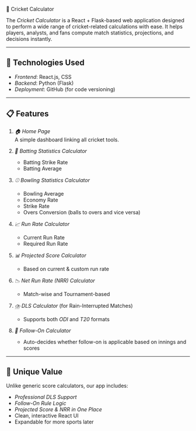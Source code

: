  🏏 Cricket Calculator

The *Cricket Calculator* is a React + Flask-based web application designed to perform a wide range of cricket-related calculations with ease. It helps players, analysts, and fans compute match statistics, projections, and decisions instantly.

---

## 🔧 Technologies Used

- *Frontend*: React.js, CSS
- *Backend*: Python (Flask)
- *Deployment*: GitHub (for code versioning)

---

## 📋 Features

1. *🏠 Home Page*  
   A simple dashboard linking all cricket tools.

2. *🏏 Batting Statistics Calculator*
   - Batting Strike Rate 
   - Batting Average

3. *⚾ Bowling Statistics Calculator*  
   - Bowling Average  
   - Economy Rate  
   - Strike Rate  
   - Overs Conversion (balls to overs and vice versa)

4. *📈 Run Rate Calculator*  
   - Current Run Rate  
   - Required Run Rate  

5. *📊 Projected Score Calculator*  
   - Based on current & custom run rate

6. *📉 Net Run Rate (NRR) Calculator*  
   - Match-wise and Tournament-based

7. *⛈️ DLS Calculator* (for Rain-Interrupted Matches)  
   - Supports both *ODI* and *T20* formats

8. *📘 Follow-On Calculator*  
   - Auto-decides whether follow-on is applicable based on innings and scores

---

## 🧠 Unique Value

Unlike generic score calculators, our app includes:

- *Professional DLS Support*
- *Follow-On Rule Logic*  
- *Projected Score & NRR in One Place*
- Clean, interactive React UI  
- Expandable for more sports later
